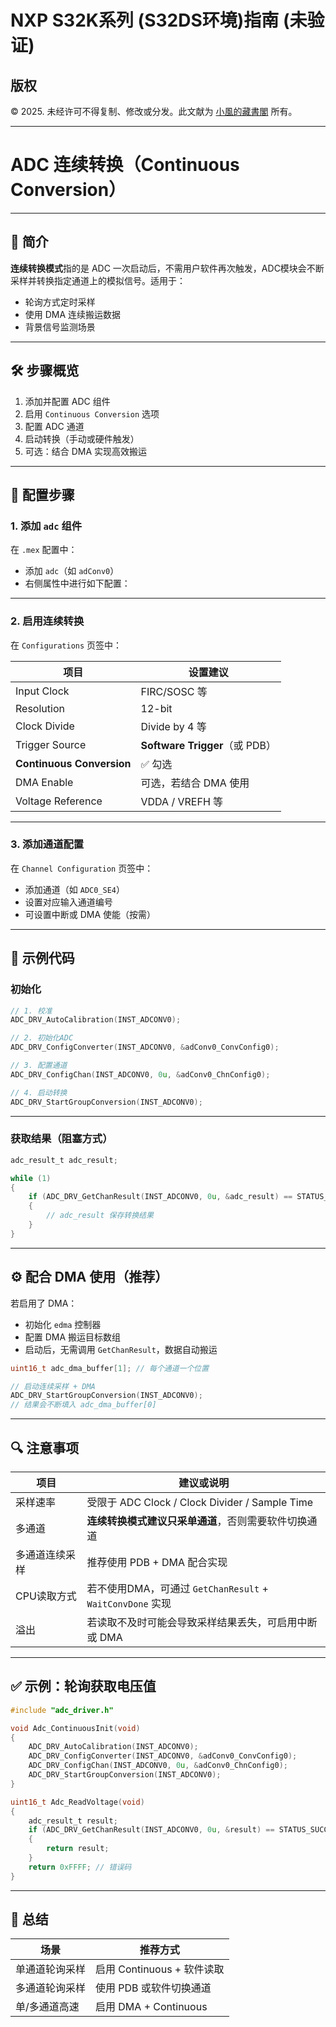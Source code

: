 # NXP S32K系列 (S32DS环境)指南 (未验证)

## 版权

© 2025. 未经许可不得复制、修改或分发。此文献为 [小風的藏書閣](https://t.me/xfp2333) 所有。

---

# ADC 连续转换（Continuous Conversion）

---

## 📘 简介

**连续转换模式**指的是 ADC 一次启动后，不需用户软件再次触发，ADC模块会不断采样并转换指定通道上的模拟信号。适用于：

* 轮询方式定时采样
* 使用 DMA 连续搬运数据
* 背景信号监测场景

---

## 🛠 步骤概览

1. 添加并配置 ADC 组件
2. 启用 `Continuous Conversion` 选项
3. 配置 ADC 通道
4. 启动转换（手动或硬件触发）
5. 可选：结合 DMA 实现高效搬运

---

## 🔧 配置步骤

### 1. 添加 `adc` 组件

在 `.mex` 配置中：

* 添加 `adc`（如 `adConv0`）
* 右侧属性中进行如下配置：

---

### 2. 启用连续转换

在 `Configurations` 页签中：

| 项目                        | 设置建议                        |
| ------------------------- | --------------------------- |
| Input Clock               | FIRC/SOSC 等                 |
| Resolution                | 12-bit                      |
| Clock Divide              | Divide by 4 等               |
| Trigger Source            | **Software Trigger**（或 PDB） |
| **Continuous Conversion** | ✅ 勾选                        |
| DMA Enable                | 可选，若结合 DMA 使用               |
| Voltage Reference         | VDDA / VREFH 等              |

---

### 3. 添加通道配置

在 `Channel Configuration` 页签中：

* 添加通道（如 `ADC0_SE4`）
* 设置对应输入通道编号
* 可设置中断或 DMA 使能（按需）

---

## 🧱 示例代码

### 初始化

```c
// 1. 校准
ADC_DRV_AutoCalibration(INST_ADCONV0);

// 2. 初始化ADC
ADC_DRV_ConfigConverter(INST_ADCONV0, &adConv0_ConvConfig0);

// 3. 配置通道
ADC_DRV_ConfigChan(INST_ADCONV0, 0u, &adConv0_ChnConfig0);

// 4. 启动转换
ADC_DRV_StartGroupConversion(INST_ADCONV0);
```

---

### 获取结果（阻塞方式）

```c
adc_result_t adc_result;

while (1)
{
    if (ADC_DRV_GetChanResult(INST_ADCONV0, 0u, &adc_result) == STATUS_SUCCESS)
    {
        // adc_result 保存转换结果
    }
}
```

---

## ⚙ 配合 DMA 使用（推荐）

若启用了 DMA：

* 初始化 `edma` 控制器
* 配置 DMA 搬运目标数组
* 启动后，无需调用 `GetChanResult`，数据自动搬运

```c
uint16_t adc_dma_buffer[1]; // 每个通道一个位置

// 启动连续采样 + DMA
ADC_DRV_StartGroupConversion(INST_ADCONV0);
// 结果会不断填入 adc_dma_buffer[0]
```

---

## 🔍 注意事项

| 项目      | 建议或说明                                           |
| ------- | ----------------------------------------------- |
| 采样速率    | 受限于 ADC Clock / Clock Divider / Sample Time     |
| 多通道     | **连续转换模式建议只采单通道**，否则需要软件切换通道                    |
| 多通道连续采样 | 推荐使用 PDB + DMA 配合实现                             |
| CPU读取方式 | 若不使用DMA，可通过 `GetChanResult` + `WaitConvDone` 实现 |
| 溢出      | 若读取不及时可能会导致采样结果丢失，可启用中断或 DMA                    |

---

## ✅ 示例：轮询获取电压值

```c
#include "adc_driver.h"

void Adc_ContinuousInit(void)
{
    ADC_DRV_AutoCalibration(INST_ADCONV0);
    ADC_DRV_ConfigConverter(INST_ADCONV0, &adConv0_ConvConfig0);
    ADC_DRV_ConfigChan(INST_ADCONV0, 0u, &adConv0_ChnConfig0);
    ADC_DRV_StartGroupConversion(INST_ADCONV0);
}

uint16_t Adc_ReadVoltage(void)
{
    adc_result_t result;
    if (ADC_DRV_GetChanResult(INST_ADCONV0, 0u, &result) == STATUS_SUCCESS)
    {
        return result;
    }
    return 0xFFFF; // 错误码
}
```

---

## 📎 总结

| 场景      | 推荐方式                 |
| ------- | -------------------- |
| 单通道轮询采样 | 启用 Continuous + 软件读取 |
| 多通道轮询采样 | 使用 PDB 或软件切换通道       |
| 单/多通道高速 | 启用 DMA + Continuous  |
